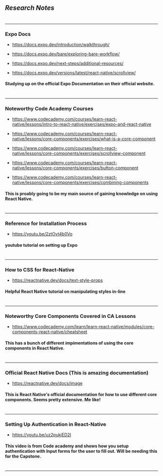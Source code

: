 ## _Research Notes_
#
---
### Expo Docs
* https://docs.expo.dev/introduction/walkthrough/

* https://docs.expo.dev/bare/exploring-bare-workflow/

* https://docs.expo.dev/next-steps/additional-resources/

* https://docs.expo.dev/versions/latest/react-native/scrollview/

#### Studying up on the official Expo Documentation on their official website.
#
---
### Noteworthy Code Academy Courses
* https://www.codecademy.com/courses/learn-react-native/lessons/intro-to-react-native/exercises/expo-and-react-native

* https://www.codecademy.com/courses/learn-react-native/lessons/core-components/exercises/what-is-a-core-component

* https://www.codecademy.com/courses/learn-react-native/lessons/core-components/exercises/scrollview-component

* https://www.codecademy.com/courses/learn-react-native/lessons/core-components/exercises/button-component

* https://www.codecademy.com/courses/learn-react-native/lessons/core-components/exercises/combining-components


#### This is proably going to be my main source of gaining knowledge on using React Native.
#
---
### Reference for Installation Process
* https://youtu.be/2ztOvt4b0Vo
#### youtube tutorial on setting up Expo
#
---
### How to CSS for React-Native
* https://reactnative.dev/docs/text-style-props
#### Helpful React Native tutorial on manipulating styles in-line
#
---
### Noteworthy Core Components Covered in CA Lessons
* https://www.codecademy.com/learn/learn-react-native/modules/core-components-react-native/cheatsheet
#### This has a bunch of different impimentations of using the core components in React Native.
#
---
### Official React Native Docs (This is amazing documentation)
* https://reactnative.dev/docs/image
#### This is React Native's official documentation for how to use different core components. Seems pretty extensive. Me like!
#
--- 
### Setting Up Authentication in React-Native
* https://youtu.be/uz2pukjED2I
#### This video is from Code academy and shows how you setup authentication with Input forms for the user to fill out. Will be needing this for the Capstone.
#
---